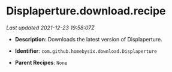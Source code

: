 # Displaperture.download.recipe

_Last updated 2021-12-23 19:58:07Z_

- **Description**: Downloads the latest version of Displaperture.

- **Identifier**: `com.github.homebysix.download.Displaperture`

- **Parent Recipes**: `None`